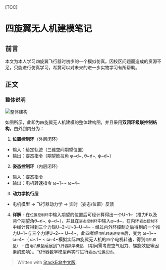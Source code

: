 
[TOC]
# 四旋翼无人机建模笔记

## 前言

 本文为本人学习四旋翼飞行器时初步的一个模拟仿真。因校区问题而造成的资源不足，只能进行仿真学习，希冀可以对未来的进一步实物学习有所帮助。



## 正文

### 整体说明

![整体建构](/imgs/2025-05-03/xp5jozbgKaA8inmS.png "整体建构")

如图所示，此即为四旋翼无人机建模的整体建构图，并且采用**双闭环级联控制结构**，由外到内分为：

 1.  ​**位置控制环**​（外层闭环）
   -   输入：给定轨迹（三维空间期望位置）
   -   输出：姿态指令（期望欧拉角 φ~d~, θ~d~, ψ~d~）
 2.  ​**姿态控制环**​（内层闭环）
   -   输入：姿态指令
   -   输出：电机转速指令 ω~1~~ ω~4~
 3.  ​**动力学执行层**
   -   电机模型 → 飞行器动力学 → 实时（姿态/位置）反馈
 4.  **详解**
    -  在`位置控制环`中输入期望的位置后可经计算得出一个U~1~（推力F以及 两个期望角θ~d~, ψ~d~），并且在`姿态控制环`中输入φ~d~，在内环`姿态控制环`中经计算得到三个力矩U~2~U~3~U~4~
    - 经过内外环控制之后得到的一个推力U~1~与三个力矩U~2~~ U~4~，此四者经`电机转速逆变换`后，变为 ω~1~~ ω~4~（ ω~1~ ~ ω~4~模拟实际四旋翼无人机的四个电机转速，得到`电机模型`）
    - 由`电机模型`延展到`飞行器数学模型`，（期间需考虑空气阻力、螺旋效应等因素的影响）。飞行器数学模型再实时进行`姿态/位置反馈`。



> Written with [StackEdit中文版](https://stackedit.cn/).
<!--stackedit_data:
eyJoaXN0b3J5IjpbMjA3NjUxMDE2MiwtMTM4NzcxNjUzMCw4Nz
U3MjE3MTYsMTA3MDA5ODM0NSwzMTM0NTgwMjAsLTczMDcwNDYw
OSwyMTI0NjczNjQ2LDE4NzIyNDIxMDldfQ==
-->